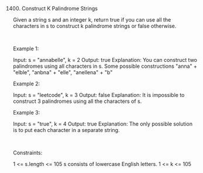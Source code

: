 1400. Construct K Palindrome Strings

Given a string s and an integer k, return true if you can use all the characters in s to construct k palindrome strings or false otherwise.

 

Example 1:

Input: s = "annabelle", k = 2
Output: true
Explanation: You can construct two palindromes using all characters in s.
Some possible constructions "anna" + "elble", "anbna" + "elle", "anellena" + "b"


Example 2:

Input: s = "leetcode", k = 3
Output: false
Explanation: It is impossible to construct 3 palindromes using all the characters of s.


Example 3:

Input: s = "true", k = 4
Output: true
Explanation: The only possible solution is to put each character in a separate string.


 

Constraints:

1 <= s.length <= 105
s consists of lowercase English letters.
1 <= k <= 105